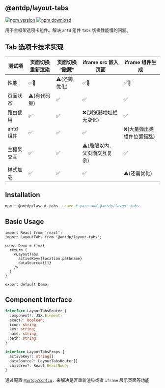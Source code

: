 @antdp/layout-tabs
---

[![npm version](https://img.shields.io/npm/v/@antdp/layout-tabs.svg?maxAge=3600)](https://www.npmjs.com/package/@antdp/layout-tabs)
[![npm download](https://img.shields.io/npm/dm/@antdp/layout-tabs.svg?style=flat)](https://www.npmjs.com/package/@antdp/layout-tabs)

用于主框架选项卡组件。解决 `antd` 组件 `Tabs` 切换性能慢的问题。

## Tab 选项卡技术实现

测试项 | 页面切换重新渲染 | 页面切换 “隐藏” | iframe src 嵌入页面 | iframe 组件生成
---- | ---- | ---- | ---- | ----
性能 | ✅💯 | ⚠️(还需优化) |  ✅💯 | ✅💯 
页面状态 | ⚠️(有代码量) | ✅ |  ✅ |  ✅ 
路由使用 |  ✅ |  ✅ |  ❌(浏览器地址栏无变化) |  ✅ 
antd 组件 |  ✅ |  ✅ |  ✅ |  ❌(大量弹出类组件位置错乱) 
主框架交互 |  ✅ |  ✅ |  ⚠️(局限以内，父页面交互复杂) |  ✅ 
样式加载 |  ✅ |  ✅ |  ✅ | ⚠️(还需优化)

## Installation

```bash
npm i @antdp/layout-tabs --save # yarn add @antdp/layout-tabs
```

## Basic Usage

```tsx
import React from 'react';
import LayoutTabs from '@antdp/layout-tabs';

const Demo = ()=>{
  return (
    <LayoutTabs
      activeKey={location.pathname}
      dataSource={[]}
    />
  )
}

export default Demo;

```

## Component Interface

```typescript
interface LayoutTabsRouter {
  component?: JSX.Element;
  exact?: boolean;
  icon: string;
  key: string;
  name: string;
  path: string;
}

interface LayoutTabsProps {
  activeKey?: string[]
  dataSource?: LayoutTabsRouter[]
  children?: React.ReactNode;
}
```

通过配置 [`@antdp/config`](https://www.npmjs.com/package/@antdp/config)，来解决是否重新渲染或者 `iframe` 展示页面等功能